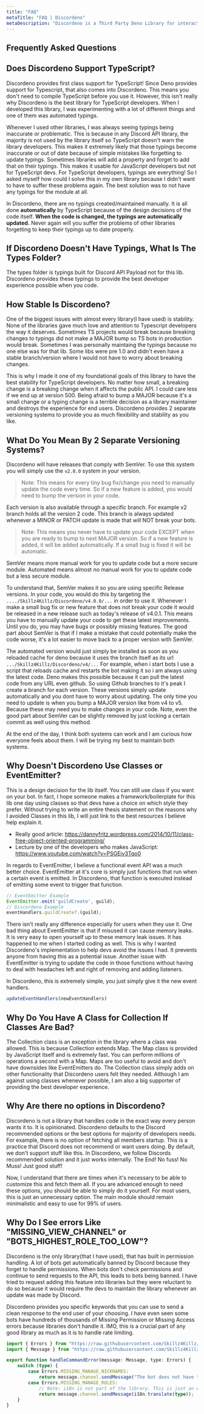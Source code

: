 ```yaml
---
title: "FAQ"
metaTitle: "FAQ | Discordeno"
metaDescription: "Discordeno is a Third Party Deno Library for interacting with the Discord API."
---
```


##  Frequently Asked Questions

## Does Discordeno Support TypeScript?

Discordeno provides first class support for TypeScript! Since Deno provides support for Typescript, that also comes into Discordeno. This means you don't need to compile TypeScript before you use it. However, this isn't really why Discordeno is the best library for TypeScript developers. When I developed this library, I was experimenting with a lot of different things and one of them was automated typings.

Whenever I used other libraries, I was always seeing typings being inaccurate or problematic. This is because in any Discord API library, the majority is not used by the library itself so TypeScript doesn't warn the library developers. This makes it extremely likely that those typings become inaccurate or out of date because of simple mistakes like forgetting to update typings. Sometimes libraries will add a property and forget to add that on their typings. This makes it usable for JavaScript developers but not for TypeScript devs. For TypeScript developers, typings are everything! So I asked myself how could I solve this in my own library because I didn't want to have to suffer these problems again. The best solution was to not have any typings for the module at all.

In Discordeno, there are no typings created/maintained manually. It is all done **automatically** by TypeScript because of the design decisions of the code itself. **When the code is changed, the typings are automatically updated.** Never again will you suffer the problems of other libraries forgetting to keep their typings up to date properly.

## If Discordeno Doesn't Have Typings, What Is The Types Folder?

The types folder is typings built for Discord API Payload not for this lib. Discordeno provides these typings to provide the best developer experience possible when you code.

## How Stable Is Discordeno?

One of the biggest issues with almost every library(I have used) is stability. None of the libraries gave much love and attention to Typescript developers the way it deserves. Sometimes TS projects would break because breaking changes to typings did not make a MAJOR bump so TS bots in production would break. Sometimes I was personally maintaing the typings because no one else was for that lib. Some libs were pre 1.0 and didn't even have a stable branch/version where I would not have to worry about breaking changes.

This is why I made it one of my foundational goals of this library to have the best stability for TypeScript developers. No matter how small, a breaking change is a breaking change when it affects the public API. I could care less if we end up at version 500. Being afraid to bump a MAJOR because it's a small change or a typing change is a terrible decision as a library maintainer and destroys the experience for end users. Discordeno provides 2 separate versioning systems to provide you as much flexibility and stability as you like.

## What Do You Mean By 2 Separate Versioning Systems?

Discordeno will have releases that comply with SemVer. To use this system you will simply use the `v2.0.0` system in your version.

> Note: This means for every tiny bug fix/change you need to manually update the code every time. So if a new feature is added, you would need to bump the version in your code.

Each version is also available through a specific branch. For example v2 branch holds all the version 2 code. This branch is always updated whenever a MINOR or PATCH update is made that will NOT break your bots.

> Note: This means you never have to update your code EXCEPT when you are ready to bump to next MAJOR version. So if a new feature is added, it will be added automatically. If a small bug is fixed it will be automatic.

SemVer means more manual work for you to update code but a more secure module. Automated means almost no manual work for you to update code but a less secure module.

To understand that, SemVer makes it so you are using specific Release versions. In your code, you would do this by targeting the `..../Skillz4Killz/Discordeno/v4.0.0/...` in order to use it. Whenever I make a small bug fix or new feature that does not break your code it would be released in a new release such as today's release of v4.0.1. This means you have to manually update your code to get these latest improvements. Until you do, you may have bugs or possibly missing features. The good part about SemVer is that if I make a mistake that could potentially make the code worse, it's a lot easier to move back to a proper version with SemVer.

The automated version would just simply be installed as soon as you reloaded cache for deno because it uses the branch itself as its url `.../Skillz4Killz/Discordeno/v4/...` For example, when i start bots I use a script that reloads cache and restarts the bot making it so i am always using the latest code. Deno makes this possible because it can pull the latest code from any URL even github. So using Github branches to it's peak I create a branch for each version. These versions simply update automatically and you dont have to worry about updating. The only time you need to update is when you bump a MAJOR version like from v4 to v5. Because these may need you to make changes in your code. Note, even the good part about SemVer can be slightly removed by just locking a certain commit as well using this method.

At the end of the day, I think both systems can work and I am curious how everyone feels about them. I will be trying my best to maintain both systems.

## Why Doesn't Discordeno Use Classes or EventEmitter?

This is a design decision for the lib itself. You can still use class if you want on your bot. In fact, I hope someone makes a framework/boilerplate for this lib one day using classes so that devs have a choice on which style they prefer. Without trying to write an entire thesis statement on the reasons why I avoided Classes in this lib, I will just link to the best resources I believe help explain it.

- Really good article: https://dannyfritz.wordpress.com/2014/10/11/class-free-object-oriented-programming/
- Lecture by one of the developers who makes JavaScript: https://www.youtube.com/watch?v=PSGEjv3Tqo0

In regards to EventEmitter, I believe a functional event API was a much better choice. EventEmitter at it's core is simply just functions that run when a certain event is emitted. In Discordeno, that function is executed instead of emitting some event to trigger that function.

```typescript
// EventEmitter Example
EventEmitter.emit('guildCreate', guild);
// Discordeno Example
eventHandlers.guildCreate?.(guild);
```
There isn't really any difference especially for users when they use it. One bad thing about EventEmitter is that if misused it can cause memory leaks. It is very easy to open yourself up to these memory leak issues. It has happened to me when I started coding as well. This is why I wanted Discordeno's implementation to help devs avoid the issues I had. It prevents anyone from having this as a potential issue. Another issue with EventEmitter is trying to update the code in those functions without having to deal with headaches left and right of removing and adding listeners.

In Discordeno, this is extremely simple, you just simply give it the new event handlers.

```typescript
updateEventHandlers(newEventHandlers)
```

## Why Do You Have A Class for Collection If Classes Are Bad?

The Collection class is an exception in the library where a class was allowed. This is because Collection extends Map. The Map class is provided by JavaScript itself and is extremely fast. You can perform millions of operations a second with a Map. Maps are too useful to avoid and don't have downsides like EventEmitters do. The Collection class simply adds on other functionality that Discordeno users felt they needed. Although I am against using classes whenever possible, I am also a big supporter of providing the best developer experience.

## Why Are there no options in Discordeno?

Discordeno is not a library that handles code in the exact way every person wants it to. It is opinionated. Discordeno defaults to the Discord recommended options or the best options for majority of developers needs. For example, there is no option of fetching all members startup. This is a practice that Discord does not recommend or want users doing. By default, we don't support stuff like this. In Discordeno, we follow Discords recommended solution and it just works internally. The End! No fuss! No Muss! Just good stuff!

Now, I understand that there are times when it's necessary to be able to customize this and fetch them all. If you are advanced enough to need these options, you should be able to simply do it yourself. For most users, this is just an unnecessary option. The main module should remain minimalistic and easy to use for 99% of users.

## Why Do I See errors Like "MISSING_VIEW_CHANNEL" or "BOTS_HIGHEST_ROLE_TOO_LOW"?

Discordeno is the only library(that I have used), that has built in permission handling. A lot of bots get automatically banned by Discord because they forget to handle permissions. When bots don't check permissions and continue to send requests to the API, this leads to bots being banned. I have tried to request adding this feature into libraries but they were reluctant to do so because it would require the devs to maintain the library whenever an update was made by Discord.

Discordeno provides you specific keywords that you can use to send a clean response to the end user of your choosing. I have even seen some bots have hundreds of thousands of Missing Permission or Missing Access errors because libraries don't handle it. IMO, this is a crucial part of any good library as much as it is to handle rate limiting.

```typescript
import { Errors } from "https://raw.githubusercontent.com/Skillz4Killz/Discordeno/v4/types/errors.ts";
import { Message } from "https://raw.githubusercontent.com/Skillz4Killz/Discordeno/v4/structures/message.ts";

export function handleCommandError(message: Message, type: Errors) {
	switch (type) {
		case Errors.MISSING_MANAGE_NICKNAMES:
			return message.channel.sendMessage("The bot does not have the necessary permission to manage/edit other user's nicknames. Grant the **MANAGE_NICKNAME** permission to the bot and try again.");
		case Errors.MISSING_MANAGE_ROLES:
			// Note: i18n is not part of the library. This is just an example of how you could use i18n for custom error responses.
			return message.channel.sendMessage(i18n.translate(type));
	}
}
```
